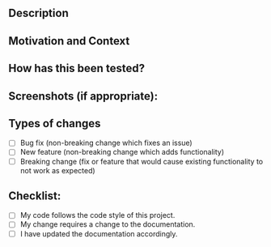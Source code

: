 <!--- The title of the pull request should be the Jira ticket number and name; ex. PIPELINE-6: As a user, I want to be able to log in to the dashboard. -->

## Description
<!--- Describe your changes in detail -->
<!-- Take a look at our Notion page on PRs - https://www.notion.so/rebootmotion/Development-Lifecycle-3b40bde370ed45acbd8a747da58331bd -->

## Motivation and Context
<!--- Why is this change required? What problem does it solve? -->

## How has this been tested?
<!--- Please describe in detail how you tested your changes. -->
<!--- Typically this would be testing locally -->

## Screenshots (if appropriate):

## Types of changes
<!--- What types of changes does your code introduce? Put an `x` in all the boxes that apply: -->
- [ ] Bug fix (non-breaking change which fixes an issue)
- [ ] New feature (non-breaking change which adds functionality)
- [ ] Breaking change (fix or feature that would cause existing functionality to not work as expected)

## Checklist:
<!--- Go over all the following points, and put an `x` in all the boxes that apply. -->
<!--- If you're unsure about any of these, don't hesitate to ask. We're here to help! -->
- [ ] My code follows the code style of this project.
- [ ] My change requires a change to the documentation.
- [ ] I have updated the documentation accordingly.
